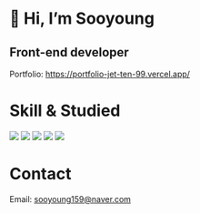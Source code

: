 # 👋 Hi, I’m Sooyoung
## Front-end developer
Portfolio: https://portfolio-jet-ten-99.vercel.app/

# Skill & Studied
<img src="https://img.shields.io/badge/react-61DAFB?style=for-the-badge&logo=react&logoColor=3178C6">
<img src="https://img.shields.io/badge/TypeScript-3178C6?style=for-the-badge&logo=TypeScript&logoColor=white">
<img src="https://img.shields.io/badge/Next-000000?style=for-the-badge&logo=Next&logoColor=black">
<img src="https://img.shields.io/badge/Redux-7952B3?style=for-the-badge&logo=Redux&logoColor=white">
<img src="https://img.shields.io/badge/github-181717?style=for-the-badge&logo=github&logoColor=white">


# Contact

Email: sooyoung159@naver.com

